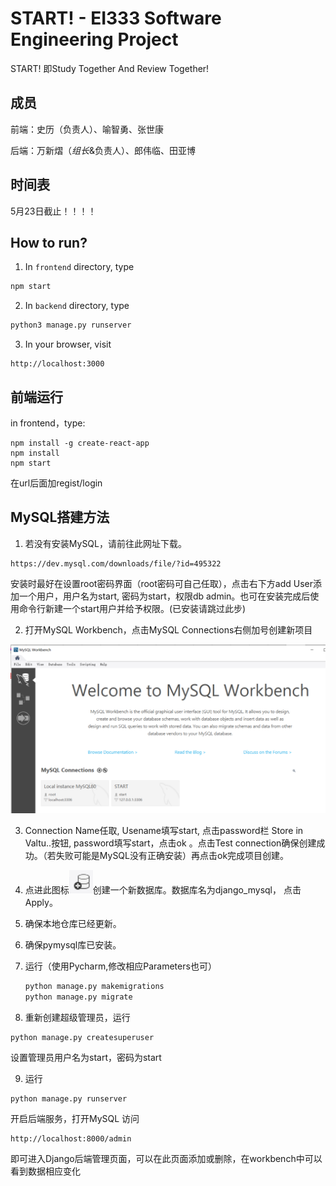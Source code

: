 # START! - EI333 Software Engineering Project

START! 即Study Together And Review Together!

## 成员

前端：史历（负责人）、喻智勇、张世康

后端：万新熠（*组长*&负责人）、郎伟临、田亚博

## 时间表

5月23日截止！！！！

## How to run?

1. In `frontend` directory, type

```bash
npm start
```

2. In `backend` directory, type

```bash
python3 manage.py runserver
```

3. In your browser, visit

```
http://localhost:3000
```
## 前端运行
in frontend，type:
```
npm install -g create-react-app
npm install
npm start
```
在url后面加regist/login

## MySQL搭建方法

1. 若没有安装MySQL，请前往此网址下载。
```
https://dev.mysql.com/downloads/file/?id=495322
```
安装时最好在设置root密码界面（root密码可自己任取），点击右下方add User添加一个用户，用户名为start, 密码为start，权限db admin。也可在安装完成后使用命令行新建一个start用户并给予权限。(已安装请跳过此步)

2. 打开MySQL Workbench，点击MySQL Connections右侧加号创建新项目

![](https://raw.githubusercontent.com/rikosellic/IMAGE/master/mysql_workbench.png)

3. Connection Name任取, Usename填写start, 点击password栏 Store in Valtu..按钮, password填写start，点击ok 。点击Test connection确保创建成功。（若失败可能是MySQL没有正确安装）再点击ok完成项目创建。

  4. 点进此图标![](https://raw.githubusercontent.com/rikosellic/IMAGE/master/%E5%88%9B%E5%BB%BA%E5%BA%93.png)创建一个新数据库。数据库名为django_mysql， 点击Apply。

  5. 确保本地仓库已经更新。

  6. 确保pymysql库已安装。

  7. 运行（使用Pycharm,修改相应Parameters也可）

     ```bash
     python manage.py makemigrations
     python manage.py migrate
     ```
  8. 重新创建超级管理员，运行
     
    python manage.py createsuperuser

     
   设置管理员用户名为start，密码为start
  
  9. 运行
  
    python manage.py runserver
    
   开启后端服务，打开MySQL
   访问
    
    http://localhost:8000/admin

  即可进入Django后端管理页面，可以在此页面添加或删除，在workbench中可以看到数据相应变化
